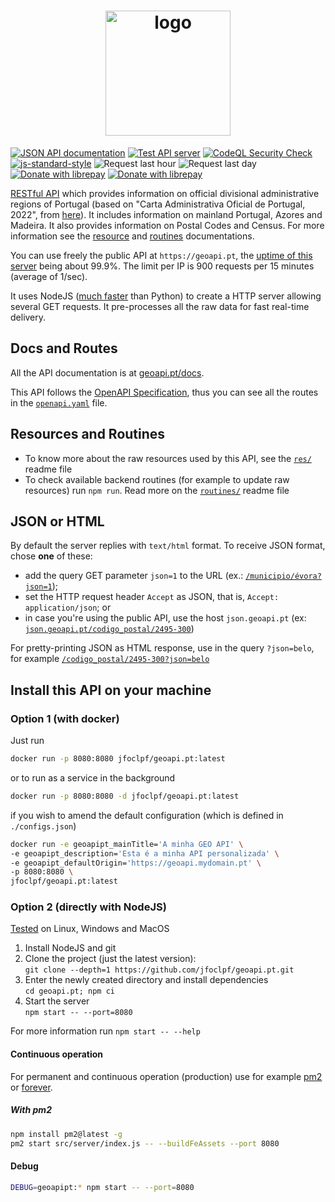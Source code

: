 <h1 align="center">
  <a href="https://geoapi.pt"><img src="https://github.com/jfoclpf/geoapi.pt/blob/main/src/public/src/icons/mstile-310x310.png?raw=true" alt="logo" width="200"/></a>
</h1>

[![JSON API documentation](https://img.shields.io/badge/JSON%20API-Documentation-informational)](https://geoapi.pt/docs)
[![Test API server](https://github.com/jfoclpf/geoapi.pt/actions/workflows/node.js.yml/badge.svg)](https://github.com/jfoclpf/geoapi.pt/actions/workflows/node.js.yml)
[![CodeQL Security Check](https://github.com/jfoclpf/geoapi.pt/actions/workflows/codeql.yml/badge.svg)](https://github.com/jfoclpf/geoapi.pt/actions/workflows/codeql.yml)
[![js-standard-style][js-standard-style_img]][js-standard-style_url]
![Request last hour](https://img.shields.io/endpoint?url=https%3A%2F%2Fgeoapi.pt%2Fshieldsio%2Frequestslasthour)
![Request last day](https://img.shields.io/endpoint?url=https%3A%2F%2Fgeoapi.pt%2Fshieldsio%2Frequestslastday)
<br>
[![Donate with librepay](https://img.shields.io/liberapay/receives/joaopimentel1980.svg?logo=liberapay)](https://en.liberapay.com/joaopimentel1980)
[![Donate with librepay](https://img.shields.io/badge/donate-Donate-yellow?logo=liberapay)](https://en.liberapay.com/joaopimentel1980/donate)

[js-standard-style_img]: https://img.shields.io/badge/code%20style-standard-brightgreen.svg
[js-standard-style_url]: https://standardjs.com/

[RESTful API](https://restfulapi.net/) which provides information on official divisional administrative regions of Portugal (based on "Carta Administrativa Oficial de Portugal, 2022", from [here](https://www.dgterritorio.gov.pt/dados-abertos)). It includes information on mainland Portugal, Azores and Madeira. It also provides information on Postal Codes and Census. For more information see the [resource](https://github.com/jfoclpf/geoapi.pt/tree/main/res) and [routines](https://github.com/jfoclpf/geoapi.pt/tree/main/routines) documentations.

You can use freely the public API at `https://geoapi.pt`, the [uptime of this server](https://stats.uptimerobot.com/rWEK3trBEP) being about 99.9%. The limit per IP is 900 requests per 15 minutes (average of 1/sec).

It uses NodeJS ([much faster](https://benchmarksgame-team.pages.debian.net/benchmarksgame/fastest/python.html) than Python) to create a HTTP server allowing several GET requests. It pre-processes all the raw data for fast real-time delivery.

## Docs and Routes

All the API documentation is at [geoapi.pt/docs](https://geoapi.pt/docs).

This API follows the [OpenAPI Specification](https://en.wikipedia.org/wiki/OpenAPI_Specification), thus you can see all the routes in the [`openapi.yaml`](/src/public/src/openapi.yaml) file. 

## Resources and Routines

 - To know more about the raw resources used by this API, see the [`res/`](/res) readme file
 - To check available backend routines (for example to update raw resources) run `npm run`. Read more on the [`routines/`](/routines) readme file

## JSON or HTML

By default the server replies with `text/html` format. To receive JSON format, chose **one** of these:

 - add the query GET parameter `json=1` to the URL (ex.: [`/municipio/évora?json=1`](https://geoapi.pt/municipio/evora?json=1));
 - set the HTTP request header `Accept` as JSON, that is, `Accept: application/json`; or
 - in case you're using the public API, use the host `json.geoapi.pt` (ex: [`json.geoapi.pt/codigo_postal/2495-300`](https://json.geoapi.pt/codigo_postal/2495-300))
 
For pretty-printing JSON as HTML response, use in the query `?json=belo`, for example [`/codigo_postal/2495-300?json=belo`](https://geoapi.pt/codigo_postal/2495-300?json=belo)

## Install this API on your machine

### Option 1 (with docker)

Just run

```sh
docker run -p 8080:8080 jfoclpf/geoapi.pt:latest
```

or to run as a service in the background

```sh
docker run -p 8080:8080 -d jfoclpf/geoapi.pt:latest
```

if you wish to amend the default configuration (which is defined in `./configs.json`)
```sh
docker run -e geoapipt_mainTitle='A minha GEO API' \
-e geoapipt_description='Esta é a minha API personalizada' \
-e geoapipt_defaultOrigin='https://geoapi.mydomain.pt' \
-p 8080:8080 \
jfoclpf/geoapi.pt:latest
```

### Option 2 (directly with NodeJS)

[Tested](https://github.com/jfoclpf/geoapi.pt/actions/workflows/node.js.yml) on Linux, Windows and MacOS

 1. Install NodeJS and git
 2. Clone the project (just the latest version):<br>
    `git clone --depth=1 https://github.com/jfoclpf/geoapi.pt.git`
 3. Enter the newly created directory and install dependencies<br>
    `cd geoapi.pt; npm ci`
 4. Start the server<br>
    `npm start -- --port=8080`

For more information run `npm start -- --help`

#### Continuous operation

For permanent and continuous operation (production) use for example [pm2](https://pm2.keymetrics.io/docs/usage/quick-start/) or [forever](https://www.npmjs.com/package/forever).

##### With pm2

```sh
npm install pm2@latest -g
pm2 start src/server/index.js -- --buildFeAssets --port 8080
```

#### Debug

```sh
DEBUG=geoapipt:* npm start -- --port=8080
```

